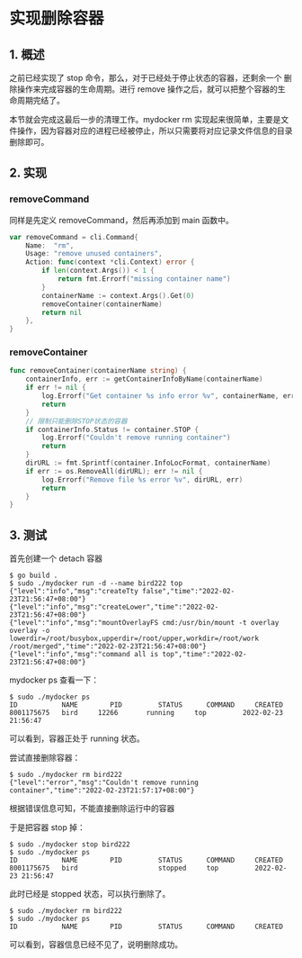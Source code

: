 # 实现删除容器

## 1. 概述

之前已经实现了 stop 命令，那么，对于已经处于停止状态的容器，还剩余一个
删除操作来完成容器的生命周期。进行 remove 操作之后，就可以把整个容器的生命周期完结了。

本节就会完成这最后一步的清理工作。mydocker rm 实现起来很简单，主要是文件操作，因为容器对应的进程已经被停止，所以只需要将对应记录文件信息的目录删除即可。



## 2. 实现

### removeCommand

同样是先定义 removeCommand，然后再添加到 main 函数中。

```go
var removeCommand = cli.Command{
	Name:  "rm",
	Usage: "remove unused containers",
	Action: func(context *cli.Context) error {
		if len(context.Args()) < 1 {
			return fmt.Errorf("missing container name")
		}
		containerName := context.Args().Get(0)
		removeContainer(containerName)
		return nil
	},
}
```



### removeContainer

```go
func removeContainer(containerName string) {
	containerInfo, err := getContainerInfoByName(containerName)
	if err != nil {
		log.Errorf("Get container %s info error %v", containerName, err)
		return
	}
	// 限制只能删除STOP状态的容器
	if containerInfo.Status != container.STOP {
		log.Errorf("Couldn't remove running container")
		return
	}
	dirURL := fmt.Sprintf(container.InfoLocFormat, containerName)
	if err := os.RemoveAll(dirURL); err != nil {
		log.Errorf("Remove file %s error %v", dirURL, err)
		return
	}
}
```



## 3. 测试

首先创建一个 detach 容器

```shell
$ go build .
$ sudo ./mydocker run -d --name bird222 top
{"level":"info","msg":"createTty false","time":"2022-02-23T21:56:47+08:00"}
{"level":"info","msg":"createLower","time":"2022-02-23T21:56:47+08:00"}
{"level":"info","msg":"mountOverlayFS cmd:/usr/bin/mount -t overlay overlay -o lowerdir=/root/busybox,upperdir=/root/upper,workdir=/root/work /root/merged","time":"2022-02-23T21:56:47+08:00"}
{"level":"info","msg":"command all is top","time":"2022-02-23T21:56:47+08:00"}
```

mydocker ps 查看一下：

```shell
$ sudo ./mydocker ps
ID           NAME        PID         STATUS      COMMAND     CREATED
8001175675   bird     12266       running     top         2022-02-23 21:56:47
```

可以看到，容器正处于 running 状态。

尝试直接删除容器：

```shell
$ sudo ./mydocker rm bird222
{"level":"error","msg":"Couldn't remove running container","time":"2022-02-23T21:57:17+08:00"}
```

根据错误信息可知，不能直接删除运行中的容器

于是把容器 stop 掉：

```shell
$ sudo ./mydocker stop bird222
$ sudo ./mydocker ps
ID           NAME        PID         STATUS      COMMAND     CREATED
8001175675   bird                    stopped     top         2022-02-23 21:56:47
```

此时已经是 stopped 状态，可以执行删除了。

```shell
$ sudo ./mydocker rm bird222
$ sudo ./mydocker ps
ID           NAME        PID         STATUS      COMMAND     CREATED
```

可以看到，容器信息已经不见了，说明删除成功。